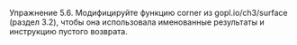 Упражнение 5.6. Модифицируйте функцию corner из gopl.io/ch3/surface
(раздел 3.2), чтобы она использовала именованные результаты и инструкцию пустого возврата.